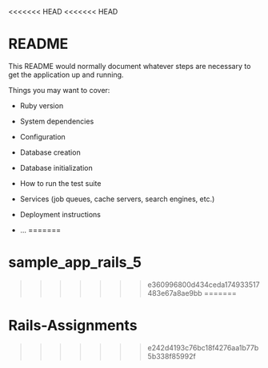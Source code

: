 <<<<<<< HEAD
<<<<<<< HEAD
# README

This README would normally document whatever steps are necessary to get the
application up and running.

Things you may want to cover:

* Ruby version

* System dependencies

* Configuration

* Database creation

* Database initialization

* How to run the test suite

* Services (job queues, cache servers, search engines, etc.)

* Deployment instructions

* ...
=======
# sample_app_rails_5
>>>>>>> e360996800d434ceda174933517483e67a8ae9bb
=======
# Rails-Assignments
>>>>>>> e242d4193c76bc18f4276aa1b77b5b338f85992f
